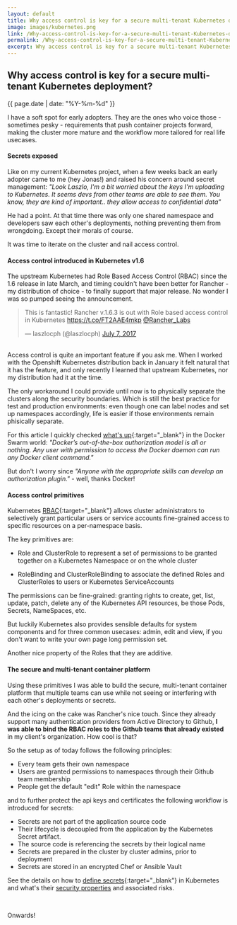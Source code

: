 ```yaml
---
layout: default
title: Why access control is key for a secure multi-tenant Kubernetes deployment?
image: images/kubernetes.png
link: /Why-access-control-is-key-for-a-secure-multi-tenant-Kubernetes-deployment
permalink: /Why-access-control-is-key-for-a-secure-multi-tenant-Kubernetes-deployment
excerpt: Why access control is key for a secure multi-tenant Kubernetes deployment?
--- 
```


## Why access control is key for a secure multi-tenant Kubernetes deployment?
{{ page.date | date: "%Y-%m-%d" }}

I have a soft spot for early adopters. They are the ones who voice those - sometimes pesky - requirements that push container projects forward, making the cluster more mature and the workflow more tailored for real life usecases.

#### Secrets exposed

Like on my current Kubernetes project, when a few weeks back an early adopter came to me (hey Jonas!) and raised his concern around secret management: *"Look Laszlo, I'm a bit worried about the keys I'm uploading to Kubernetes. It seems devs from other teams are able to see them. You know, they are kind of important.. they allow access to confidential data"*

He had a point. At that time there was only one shared namespace and developers saw each other's deployments, nothing preventing them from wrongdoing. Except their morals of course. 

It was time to iterate on the cluster and nail access control.

#### Access control introduced in Kubernetes v1.6

The upstream Kubernetes had Role Based Access Control (RBAC) since the 1.6 release in late March, and timing couldn't have been better for Rancher - my distribution of choice - to finally support that major release. No wonder I was so pumped seeing the announcement.

<blockquote class="twitter-tweet" data-lang="en"><p lang="en" dir="ltr">This is fantastic! Rancher v.1.6.3 is out with Role based access control in Kubernetes <a href="https://t.co/FT2AAE4mkp">https://t.co/FT2AAE4mkp</a> <a href="https://twitter.com/Rancher_Labs">@Rancher_Labs</a></p>&mdash; laszlocph (@laszlocph) <a href="https://twitter.com/laszlocph/status/883317597755895808">July 7, 2017</a></blockquote>
<script async src="//platform.twitter.com/widgets.js" charset="utf-8"></script>

<br/>
Access control is quite an important feature if you ask me. When I worked with the Openshift Kubernetes distribution back in January it felt natural that it has the feature, and only recently I learned that upstream Kubernetes, nor my distribution had it at the time.

The only workaround I could provide until now is to physically separate the clusters along the security boundaries. Which is still the best practice for test and production environments: even though one can label nodes and set up namespaces accordingly, life is easier if those environments remain phisically separate. 

For this article I quickly checked [what's up](https://docs.docker.com/engine/extend/plugins_authorization/){:target="_blank"} in the Docker Swarm world: *"Docker’s out-of-the-box authorization model is all or nothing. Any user with permission to access the Docker daemon can run any Docker client command."* 

But don't I worry since *"Anyone with the appropriate skills can develop an authorization plugin."* - well, thanks Docker!

#### Access control primitives

Kubernetes [RBAC](https://kubernetes.io/docs/admin/authorization/rbac/){:target="_blank"} allows cluster administrators to selectively grant particular users or service accounts fine-grained access to specific resources on a per-namespace basis.

The key primitives are:
 
 * Role and ClusterRole to represent a set of permissions to be granted together on a Kubernetes Namespace or on the whole cluster
 
 * RoleBinding and ClusterRoleBinding to associate the defined Roles and ClusterRoles to users or Kubernetes ServiceAccounts
 
The permissions can be fine-grained: granting rights to create, get, list, update, patch, delete any of the Kubernetes API resources, be those Pods, Secrets, NameSpaces, etc. 

But luckily Kubernetes also provides sensible defaults for system components and for three common usecases: admin, edit and view, if you don't want to write your own page long permission set. 

Another nice property of the Roles that they are additive.

#### The secure and multi-tenant container platform

Using these primitives I was able to build the secure, multi-tenant container platform that multiple teams can use while not seeing or interfering with each other's deployments or secrets. 

And the icing on the cake was Rancher's nice touch. Since they already support many authentication providers from Active Directory to Github, **I was able to bind the RBAC roles to the Github teams that already existed** in my client's organization. How cool is that?

So the setup as of today follows the following principles:

* Every team gets their own namespace
* Users are granted permissions to namespaces through their Github team membership
* People get the default "edit" Role within the namespace

and to further protect the api keys and certificates the following workflow is introduced for secrets:

* Secrets are not part of the application source code
* Their lifecycle is decoupled from the application by the Kubernetes Secret artifact.
* The source code is referencing the secrets by their logical name
* Secrets are prepared in the cluster by cluster admins, prior to deployment
* Secrets are stored in an encrypted Chef or Ansible Vault

See the details on how to [define secrets](https://kubernetes.io/docs/concepts/configuration/secret/#overview-of-secrets){:target="_blank"} in Kubernetes and what's their [security properties](https://kubernetes.io/docs/concepts/configuration/secret/#security-properties) and associated risks.

<br/>

Onwards!



